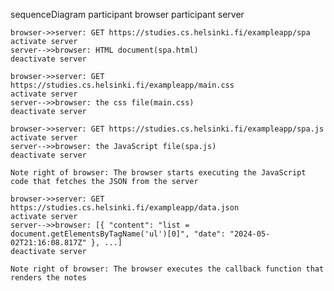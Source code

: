 sequenceDiagram
participant browser
participant server

    browser->>server: GET https://studies.cs.helsinki.fi/exampleapp/spa
    activate server
    server-->>browser: HTML document(spa.html)
    deactivate server

    browser->>server: GET https://studies.cs.helsinki.fi/exampleapp/main.css
    activate server
    server-->>browser: the css file(main.css)
    deactivate server

    browser->>server: GET https://studies.cs.helsinki.fi/exampleapp/spa.js
    activate server
    server-->>browser: the JavaScript file(spa.js)
    deactivate server

    Note right of browser: The browser starts executing the JavaScript code that fetches the JSON from the server

    browser->>server: GET https://studies.cs.helsinki.fi/exampleapp/data.json
    activate server
    server-->>browser: [{ "content": "list = document.getElementsByTagName('ul')[0]", "date": "2024-05-02T21:16:08.817Z" }, ...]
    deactivate server

    Note right of browser: The browser executes the callback function that renders the notes
